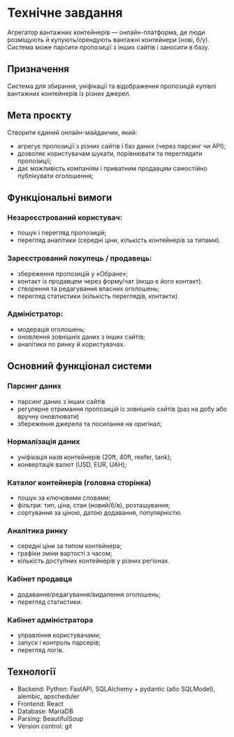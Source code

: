 # Технічне завдання

Агрегатор вантажних контейнерів — онлайн-платформа, де люди розміщують й купують/орендують вантажні контейнери (нові, б/у). Система може парсити пропозиції з інших сайтів і заносити в базу.

## Призначення
Система для збирання, уніфікації та відображення пропозицій купівлі вантажних контейнерів із різних джерел.

## Мета проєкту
Створити єдиний онлайн-майданчик, який:
- агрегує пропозиції з різних сайтів і баз даних (через парсинг чи API);
- дозволяє користувачам шукати, порівнювати та переглядати пропозиції;
- дає можливість компаніям і приватним продавцям самостійно публікувати оголошення;

## Функціональні вимоги
### Незареєстрований користувач:
- пошук і перегляд пропозицій;
- перегляд аналітики (середні ціни, кількість контейнерів за типами).

### Зареєстрований покупець / продавець:
- збереження пропозицій у «Обране»;
- контакт із продавцем через форму/чат (якщо є його контакт).
- створення та редагування власних оголошень;
- перегляд статистики (кількість переглядів, контакти).

### Адміністратор:
- модерація оголошень;
- оновлення зовнішніх даних з інших сайтів;
- аналітика по ринку й користувачах.

## Основний функціонал системи
### Парсинг даних
- парсинг даних з інших сайтів
- регулярне отримання пропозицій із зовнішніх сайтів (раз на добу або вручну оновлювати)
- збереження джерела та посилання на оригінал;

### Нормалізація даних
- уніфікація назв контейнерів (20ft, 40ft, reefer, tank);
- конвертація валют (USD, EUR, UAH);

### Каталог контейнерів (головна сторінка)
- пошук за ключовими словами;
- фільтри: тип, ціна, стан (новий/б/в), розташування;
- сортування за ціною, датою додавання, популярністю.

### Аналітика ринку
- середні ціни за типом контейнера;
- графіки зміни вартості з часом;
- кількість доступних контейнерів у різних регіонах.

### Кабінет продавця
- додавання/редагування/видалення оголошень;
- перегляд статистики.

### Кабінет адміністратора
- управління користувачами;
- запуск і контроль парсерів;
- перегляд логів.

## Технології
- Backend: Python: FastAPI, SQLAlchemy + pydantic (або SQLModel), alembic, apscheduler
- Frontend: React
- Database: MariaDB
- Parsing: BeautifulSoup
- Version control: git
